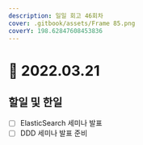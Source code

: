 ```yaml
---
description: 일일 회고 46회차
cover: .gitbook/assets/Frame 85.png
coverY: 198.62847608453836
---
```


# 🤨 2022.03.21

## 할일 및 한일

* [ ] ElasticSearch 세미나 발표
* [ ] DDD 세미나 발표 준비
